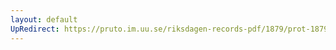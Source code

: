 ```yaml
---
layout: default
UpRedirect: https://pruto.im.uu.se/riksdagen-records-pdf/1879/prot-1879--fk--031.pdf
---
```


